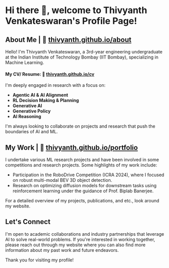 
<!-- 
I have a profound passion for Machine Learning.

--- -->

# Hi there 👋, welcome to Thivyanth Venkateswaran's Profile Page!

## About Me | 🔗 [thivyanth.github.io/about](https://thivyanth.github.io/about)
Hello! I'm Thivyanth Venkateswaran, a 3rd-year engineering undergraduate at the Indian Institute of Technology Bombay (IIT Bombay), specializing in Machine Learning.

#### My CV/ Resume: 🔗 [thivyanth.github.io/cv](https://thivyanth.github.io/cv)

I'm deeply engaged in research with a focus on:
- **Agentic AI & AI Alignment**
- **RL Decision Making & Planning**
- **Generative AI**
- **Generative Policy**
- **AI Reasoning**

I'm always looking to collaborate on projects and research that push the boundaries of AI and ML.

## My Work | 🔗 [thivyanth.github.io/portfolio](https://thivyanth.github.io/portfolio)
I undertake various ML research projects and have been involved in some competitions and research projects. Some highlights of my work include:
- Participation in the RoboDrive Competition (ICRA 2024), where I focused on robust multi-modal BEV 3D object detection.
- Research on optimizing diffusion models for downstream tasks using reinforcement learning under the guidance of Prof. Biplab Banerjee.

For a detailed overview of my projects, publications, and etc., look around my website.

## Let's Connect
I'm open to academic collaborations and industry partnerships that leverage AI to solve real-world problems. If you're interested in working together, please reach out through my website where you can also find more information about my past work and future endeavors.

Thank you for visiting my profile!
